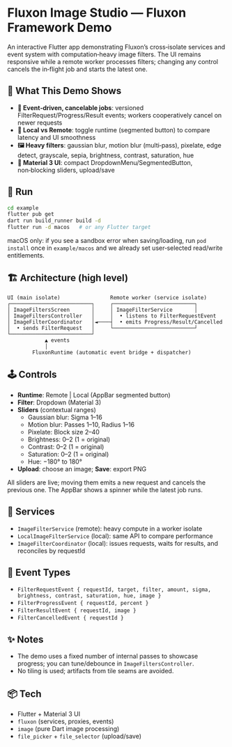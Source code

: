# Fluxon Image Studio — Fluxon Framework Demo

An interactive Flutter app demonstrating Fluxon’s cross‑isolate services and event system with computation‑heavy image filters. The UI remains responsive while a remote worker processes filters; changing any control cancels the in‑flight job and starts the latest one.

## 🎯 What This Demo Shows

- **📡 Event‑driven, cancelable jobs**: versioned FilterRequest/Progress/Result events; workers cooperatively cancel on newer requests
- **🔄 Local vs Remote**: toggle runtime (segmented button) to compare latency and UI smoothness
- **🖼️ Heavy filters**: gaussian blur, motion blur (multi‑pass), pixelate, edge detect, grayscale, sepia, brightness, contrast, saturation, hue
- **🧭 Material 3 UI**: compact DropdownMenu/SegmentedButton, non‑blocking sliders, upload/save

## 🚀 Run

```bash
cd example
flutter pub get
dart run build_runner build -d
flutter run -d macos   # or any Flutter target
```

macOS only: if you see a sandbox error when saving/loading, run `pod install` once in `example/macos` and we already set user‑selected read/write entitlements.

## 🏗️ Architecture (high level)

```
UI (main isolate)                Remote worker (service isolate)
┌──────────────────────────┐     ┌──────────────────────────┐
│ ImageFiltersScreen       │     │ ImageFilterService       │
│ ImageFiltersController   │     │  • listens to FilterRequestEvent
│ ImageFilterCoordinator   │◄────┤  • emits Progress/Result/Cancelled
│  • sends FilterRequest   │     └──────────────────────────┘
└──────────────────────────┘
            ▲ events
            │
        FluxonRuntime (automatic event bridge + dispatcher)
```

## 🕹️ Controls

- **Runtime**: Remote | Local (AppBar segmented button)
- **Filter**: Dropdown (Material 3)
- **Sliders** (contextual ranges)
  - Gaussian blur: Sigma 1–16
  - Motion blur: Passes 1–10, Radius 1–16
  - Pixelate: Block size 2–40
  - Brightness: 0–2 (1 = original)
  - Contrast: 0–2 (1 = original)
  - Saturation: 0–2 (1 = original)
  - Hue: −180° to 180°
- **Upload**: choose an image; **Save**: export PNG

All sliders are live; moving them emits a new request and cancels the previous one. The AppBar shows a spinner while the latest job runs.

## 🧩 Services

- `ImageFilterService` (remote): heavy compute in a worker isolate
- `LocalImageFilterService` (local): same API to compare performance
- `ImageFilterCoordinator` (local): issues requests, waits for results, and reconciles by requestId

## 📡 Event Types

- `FilterRequestEvent { requestId, target, filter, amount, sigma, brightness, contrast, saturation, hue, image }`
- `FilterProgressEvent { requestId, percent }`
- `FilterResultEvent { requestId, image }`
- `FilterCancelledEvent { requestId }`

## ✨ Notes

- The demo uses a fixed number of internal passes to showcase progress; you can tune/debounce in `ImageFiltersController`.
- No tiling is used; artifacts from tile seams are avoided.

## 📦 Tech

- Flutter + Material 3 UI
- `fluxon` (services, proxies, events)
- `image` (pure Dart image processing)
- `file_picker` + `file_selector` (upload/save)
